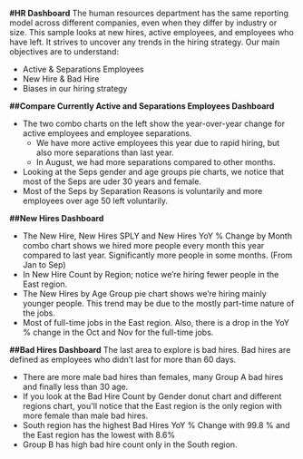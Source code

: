 **#HR Dashboard**
The human resources department has the same reporting model across different companies, even when they differ by industry or size. This sample looks at new hires, active employees, and employees who have left. It strives to uncover any trends in the hiring strategy. Our main objectives are to understand:
- Active & Separations Employees
- New Hire & Bad Hire 
- Biases in our hiring strategy

**##Compare Currently Active and Separations Employees Dashboard**
- The two combo charts on the left show the year-over-year change for active employees and employee separations. 
    - We have more active employees this year due to rapid hiring, but also more separations than last year.
    - In August, we had more separations compared to other months. 
- Looking at the Seps gender and age groups pie charts, we notice that most of the Seps are uder 30 years and female. 
- Most of the Seps by Separation Reasons is voluntarily and more employees over age 50 left voluntarily. 

**##New Hires Dashboard**
- The New Hire, New Hires SPLY and New Hires YoY % Change by Month combo chart shows we hired more people every month this year compared to last year. Significantly more people in some months. (From Jan to Sep)
- In New Hire Count by Region; notice we’re hiring fewer people in the East region.
- The New Hires by Age Group pie chart shows we’re hiring mainly younger people. This trend may be due to the mostly part-time nature of the jobs.
- Most of full-time jobs in the East region. Also, there is a drop in the YoY % change in the Oct and Nov for the full-time jobs.

**##Bad Hires Dashboard** 
The last area to explore is bad hires. Bad hires are defined as employees who didn’t last for more than 60 days. 
- There are more male bad hires than females, many Group A bad hires and finally less than 30 age. 
- If you look at the Bad Hire Count by Gender donut chart and different regions chart, you'll notice that the East region is the only region with more female than male bad hires.
- South region has the highest Bad Hires YoY % Change with 99.8 % and the East region has the lowest with 8.6% 
- Group B has high bad hire count only in the South region. 



 
 




 
 
